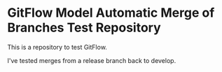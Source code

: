 # GitFlow Model Automatic Merge of Branches Test Repository

This is a repository to test GitFlow.

I've tested merges from a release branch back to develop.